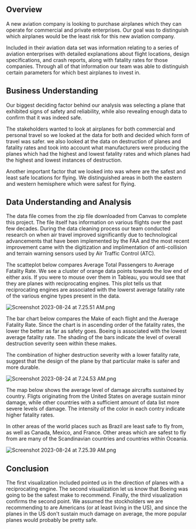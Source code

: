 ## Overview

A new aviation company is looking to purchase airplanes which they can operate for commercial and private enterprises. Our goal was to distinguish which airplanes would be the least risk for this new aviation company. 

Included in their aviation data set was information relating to a series of aviation enterprises with detailed explanations about flight locations, design specifications, and crash reports, along with fatality rates for those companies. Through all of that information our team was able to distinguish certain parameters for which best airplanes to invest in.

## Business Understanding

Our biggest deciding factor behind our analysis was selecting a plane that exhibited signs of safety and reliability, while also revealing enough data to confirm that it was indeed safe.

The stakeholders wanted to look at airplanes for both commercial and personal travel so we looked at the data for both and decided which form of travel was safer. we also looked at the data on destruction of planes and fatality rates and took into account what manufacturers were producing the planes which had the highest and lowest fatality rates and which planes had the highest and lowest instances of destruction.

Another important factor that we looked into was where are the safest and least safe locations for flying. We distinguished areas in both the eastern and western hemisphere which were safest for flying.

## Data Understanding and Analysis

The data file comes from the zip file downloaded from Canvas to complete this project. The file itself has information on various flights over the past few decades. During the data cleaning process our team conducted research on when air travel improved significantly due to technological advancements that have been implemented by the FAA and the most recent improvement came with the digitization and implimentation of anti-collision and terrain warning sensors used by Air Traffic Control (ATC).

The scatteplot below compares Average Total Passengers to Average Fatality Rate. We see a cluster of orange data points towards the low end of either axis. If you were to mouse over them in Tableau, you would see that they are planes with reciprocating engines. This plot tells us that reciprocating engines are associated with the lowerst average fatality rate of the various engine types present in the data.

![Screenshot 2023-08-24 at 7.25.51 AM.png](attachment:47725a5b-72e0-4fca-b773-90d526854517.png)

The bar chart below compares the Make of each flight and the Average Fatality Rate. Since the chart is in ascending order of the fatality rates, the lower the better as far as safety goes. Boeing is associated with the lowest average fatality rate. The shading of the bars indicate the level of overall destruction severity seen within these makes.

The combination of higher destruction severity with a lower fatality rate, suggest that the design of the plane by that particular make is safer and more durable.

![Screenshot 2023-08-24 at 7.24.53 AM.png](attachment:e5ed75a9-2ea0-444b-935b-831441ca8f56.png)

The map below shows the average level of damage aircrafts sustained by country. Fligts originating from the United States on average sustain minor damage, while other countries with a sufficient amount of data list more severe levels of damage. The intensity of the color in each contry indicate higher fatality rates.

In other areas of the world places such as Brazil are least safe to fly from, as well as Canada, Mexico, and France. Other areas which are safest to fly from are many of the Scandinavian countries and countries within Oceania.

![Screenshot 2023-08-24 at 7.25.39 AM.png](attachment:5d100a66-252f-4e8e-9cd1-7f88f67324aa.png)

## Conclusion

The first visualization included pointed us in the direction of planes with a reciprocating engine. The second visualization let us know that Boeing was going to be the safest make to recommend. Finally, the third visualization confirms the second point. We assumed the stockholders we are recommending to are Americans (or at least living in the US), and since the planes in the US don't sustain much damage on average, the more popular planes would probably be pretty safe. 


```python

```
